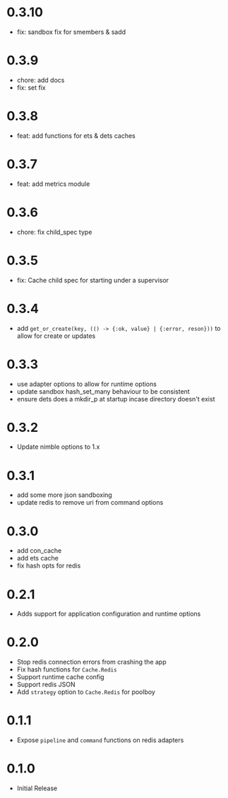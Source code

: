 # 0.3.10
- fix: sandbox fix for smembers & sadd

# 0.3.9
- chore: add docs
- fix: set fix

# 0.3.8
- feat: add functions for ets & dets caches

# 0.3.7
- feat: add metrics module

# 0.3.6
- chore: fix child_spec type

# 0.3.5
- fix: Cache child spec for starting under a supervisor

# 0.3.4
- add `get_or_create(key, (() -> {:ok, value} | {:error, reson}))` to allow for create or updates

# 0.3.3
- use adapter options to allow for runtime options
- update sandbox hash_set_many behaviour to be consistent
- ensure dets does a mkdir_p at startup incase directory doesn't exist

# 0.3.2
- Update nimble options to 1.x

# 0.3.1
- add some more json sandboxing
- update redis to remove uri from command options

# 0.3.0
- add con_cache
- add ets cache
- fix hash opts for redis

# 0.2.1
- Adds support for application configuration and runtime options

# 0.2.0
- Stop redis connection errors from crashing the app
- Fix hash functions for `Cache.Redis`
- Support runtime cache config
- Support redis JSON
- Add `strategy` option to `Cache.Redis` for poolboy

# 0.1.1
- Expose `pipeline` and `command` functions on redis adapters

# 0.1.0
- Initial Release

